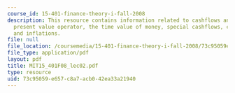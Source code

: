 ```yaml
---
course_id: 15-401-finance-theory-i-fall-2008
description: This resource contains information related to cashflows and assets, the
  present value operator, the time value of money, special cashflows, compounding,
  and inflations.
file: null
file_location: /coursemedia/15-401-finance-theory-i-fall-2008/73c95059e657c8a7acb042ea33a21940_MIT15_401F08_lec02.pdf
file_type: application/pdf
layout: pdf
title: MIT15_401F08_lec02.pdf
type: resource
uid: 73c95059-e657-c8a7-acb0-42ea33a21940
---
```

